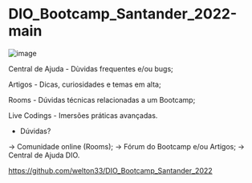# DIO_Bootcamp_Santander_2022-main
![image](https://user-images.githubusercontent.com/39927905/183262571-fbebde16-8387-4e0f-b173-2b4eaee8b985.png)

Central de Ajuda - Dùvidas frequentes e/ou bugs;

Artigos - Dicas, curiosidades e temas em alta;

Rooms - Dúvidas técnicas relacionadas a um Bootcamp;

Live Codings - Imersões práticas avançadas.

- Dúvidas?

-> Comunidade online (Rooms);
-> Fórum do Bootcamp e/ou Artigos;
-> Central de Ajuda DIO.

https://github.com/welton33/DIO_Bootcamp_Santander_2022
